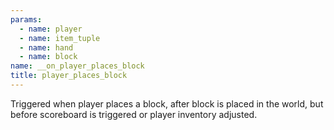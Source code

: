 ```yaml
---
params:
  - name: player
  - name: item_tuple
  - name: hand
  - name: block
name: __on_player_places_block
title: player_places_block
---
```


Triggered when player places a block, after block is placed in the world, but
before scoreboard is triggered or player inventory adjusted.
